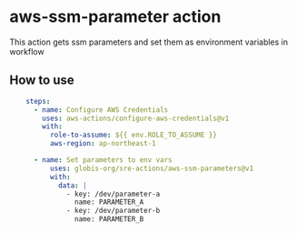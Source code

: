 # aws-ssm-parameter action

This action gets ssm parameters and set them as environment variables in workflow

## How to use

```yaml
    steps:
      - name: Configure AWS Credentials
        uses: aws-actions/configure-aws-credentials@v1
        with:
          role-to-assume: ${{ env.ROLE_TO_ASSUME }}
          aws-region: ap-northeast-1

      - name: Set parameters to env vars
          uses: globis-org/sre-actions/aws-ssm-parameters@v1
          with:
            data: |
              - key: /dev/parameter-a
                name: PARAMETER_A
              - key: /dev/parameter-b
                name: PARAMETER_B
```